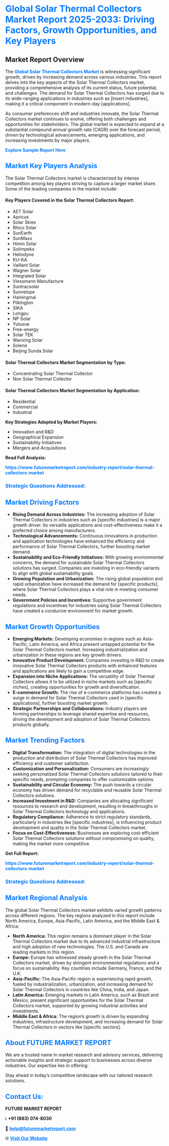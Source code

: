 <h1 style="color: #007BFF;">Global Solar Thermal Collectors Market Report 2025-2033: Driving Factors, Growth Opportunities, and Key Players</h1>

<section id="overview">
<h2>Market Report Overview</h2>
<p>The <a href="https://www.futuremarketreport.com/industry-report/solar-thermal-collectors-market" style="color: #007BFF; text-decoration: none;"><strong>Global Solar Thermal Collectors Market</strong></a> is witnessing significant growth, driven by increasing demand across various industries. This report delves into the key aspects of the Solar Thermal Collectors market, providing a comprehensive analysis of its current status, future potential, and challenges. The demand for Solar Thermal Collectors has surged due to its wide-ranging applications in industries such as [insert industries], making it a critical component in modern-day [applications].</p>
<p>As consumer preferences shift and industries innovate, the Solar Thermal Collectors market continues to evolve, offering both challenges and opportunities for stakeholders. The global market is expected to expand at a substantial compound annual growth rate (CAGR) over the forecast period, driven by technological advancements, emerging applications, and increasing investments by major players.</p>
</section>

<section id="overview">
<p><a href="https://www.futuremarketreport.com/request-sample/reportId=90909" style="color: #007BFF; text-decoration: none;"><strong>Explore Sample Report Here</strong></a></p>
</section>

<section id="key-players">
<h2 style="color: #007BFF;">Market Key Players Analysis</h2>
<p>The Solar Thermal Collectors market is characterized by intense competition among key players striving to capture a larger market share. Some of the leading companies in the market include:</p>
<h4>Key Players Covered in the Solar Thermal Collectors Report:</h4>
<ul><li>AET Solar</li><li>Apricus</li><li>Solar Skies</li><li>Rhico Solar</li><li>SunEarth</li><li>SunMaxx</li><li>Himin Solar</li><li>Solimpeks</li><li>Heliodyne</li><li>KU-KA</li><li>Vaillant Solar</li><li>Wagner Solar</li><li>Integrated Solar</li><li>Viessmann Manufacture</li><li>Suntracsolar</li><li>Sunvelope</li><li>Hainingmai</li><li>Pilkington</li><li>SIKA</li><li>Longpu</li><li>NP Solar</li><li>Yuluxue</li><li>Free-energy</li><li>Solar TEK</li><li>Wanxing Solar</li><li>Solene</li><li>Beijing Sunda Solar</li></ul>
<h4>Solar Thermal Collectors Market Segmentation by Type:</h4>
<ul><li>Concentrating Solar Thermal Collector</li><li>Non Solar Thermal Collector</li></ul>

<h4>Solar Thermal Collectors Market Segmentation by Application:</h4>
<ul><li>Residential</li><li>Commercial</li><li>Industrial</li></ul>
<p><strong>Key Strategies Adopted by Market Players:</strong></p>
<ul>
<li>Innovation and R&D</li>
<li>Geographical Expansion</li>
<li>Sustainability Initiatives</li>
<li>Mergers and Acquisitions</li>
</ul>
</section>

<section>
<p><strong>Read Full Analysis: </strong></p><a href="https://www.futuremarketreport.com/industry-report/solar-thermal-collectors-market" style="color: #007BFF; text-decoration: none;"><strong>https://www.futuremarketreport.com/industry-report/solar-thermal-collectors-market</strong></a>
<h3 style="color: #007BFF;">Strategic Questions Addressed:</h3>
</section>

<section id="driving-factors">
<h2 style="color: #007BFF;">Market Driving Factors</h2>
<ul>
<li><strong>Rising Demand Across Industries:</strong> The increasing adoption of Solar Thermal Collectors in industries such as [specific industries] is a major growth driver. Its versatile applications and cost-effectiveness make it a preferred choice among manufacturers.</li>
<li><strong>Technological Advancements:</strong> Continuous innovations in production and application technologies have enhanced the efficiency and performance of Solar Thermal Collectors, further boosting market demand.</li>
<li><strong>Sustainability and Eco-Friendly Initiatives:</strong> With growing environmental concerns, the demand for sustainable Solar Thermal Collectors solutions has surged. Companies are investing in eco-friendly variants to align with global sustainability goals.</li>
<li><strong>Growing Population and Urbanization:</strong> The rising global population and rapid urbanization have increased the demand for [specific products], where Solar Thermal Collectors plays a vital role in meeting consumer needs.</li>
<li><strong>Government Policies and Incentives:</strong> Supportive government regulations and incentives for industries using Solar Thermal Collectors have created a conducive environment for market growth.</li>
</ul>
</section>

<section id="growth-opportunities">
<h2 style="color: #007BFF;">Market Growth Opportunities</h2>
<ul>
<li><strong>Emerging Markets:</strong> Developing economies in regions such as Asia-Pacific, Latin America, and Africa present untapped potential for the Solar Thermal Collectors market. Increasing industrialization and urbanization in these regions are key growth drivers.</li>
<li><strong>Innovative Product Development:</strong> Companies investing in R&D to create innovative Solar Thermal Collectors products with enhanced features and applications are likely to gain a competitive edge.</li>
<li><strong>Expansion into Niche Applications:</strong> The versatility of Solar Thermal Collectors allows it to be utilized in niche markets such as [specific niches], creating opportunities for growth and diversification.</li>
<li><strong>E-commerce Growth:</strong> The rise of e-commerce platforms has created a surge in demand for Solar Thermal Collectors used in [specific applications], further boosting market growth.</li>
<li><strong>Strategic Partnerships and Collaborations:</strong> Industry players are forming partnerships to leverage shared expertise and resources, driving the development and adoption of Solar Thermal Collectors products globally.</li>
</ul>
</section>

<section id="trending-factors">
<h2 style="color: #007BFF;">Market Trending Factors</h2>
<ul>
<li><strong>Digital Transformation:</strong> The integration of digital technologies in the production and distribution of Solar Thermal Collectors has improved efficiency and customer satisfaction.</li>
<li><strong>Customization and Personalization:</strong> Consumers are increasingly seeking personalized Solar Thermal Collectors solutions tailored to their specific needs, prompting companies to offer customizable options.</li>
<li><strong>Sustainability and Circular Economy:</strong> The push towards a circular economy has driven demand for recyclable and reusable Solar Thermal Collectors solutions.</li>
<li><strong>Increased Investment in R&D:</strong> Companies are allocating significant resources to research and development, resulting in breakthroughs in Solar Thermal Collectors technology and applications.</li>
<li><strong>Regulatory Compliance:</strong> Adherence to strict regulatory standards, particularly in industries like [specific industries], is influencing product development and quality in the Solar Thermal Collectors market.</li>
<li><strong>Focus on Cost-Effectiveness:</strong> Businesses are exploring cost-efficient Solar Thermal Collectors solutions without compromising on quality, making the market more competitive.</li>
</ul>
</section>

<section>
<p><strong>Get Full Report: </strong></p><a href="https://www.futuremarketreport.com/industry-report/solar-thermal-collectors-market" style="color: #007BFF; text-decoration: none;"><strong>https://www.futuremarketreport.com/industry-report/solar-thermal-collectors-market</strong></a>
<h3 style="color: #007BFF;">Strategic Questions Addressed:</h3>
</section>


<section id="regional-analysis">
<h2 style="color: #007BFF;">Market Regional Analysis</h2>
<p>The global Solar Thermal Collectors market exhibits varied growth patterns across different regions. The key regions analyzed in this report include North America, Europe, Asia-Pacific, Latin America, and the Middle East & Africa:</p>
<ul>
<li><strong>North America:</strong> This region remains a dominant player in the Solar Thermal Collectors market due to its advanced industrial infrastructure and high adoption of new technologies. The U.S. and Canada are leading markets in this region.</li>
<li><strong>Europe:</strong> Europe has witnessed steady growth in the Solar Thermal Collectors market, driven by stringent environmental regulations and a focus on sustainability. Key countries include Germany, France, and the U.K.</li>
<li><strong>Asia-Pacific:</strong> The Asia-Pacific region is experiencing rapid growth, fueled by industrialization, urbanization, and increasing demand for Solar Thermal Collectors in countries like China, India, and Japan.</li>
<li><strong>Latin America:</strong> Emerging markets in Latin America, such as Brazil and Mexico, present significant opportunities for the Solar Thermal Collectors market, supported by growing industrial activities and investments.</li>
<li><strong>Middle East & Africa:</strong> The region’s growth is driven by expanding industries, infrastructure development, and increasing demand for Solar Thermal Collectors in sectors like [specific sectors].</li>
</ul>
</section>

<footer>
<h2 style="color: #007BFF;">About FUTURE MARKET REPORT</h2>
<p>We are a trusted name in market research and advisory services, delivering actionable insights and strategic support to businesses across diverse industries. Our expertise lies in offering:</p>

<p>Stay ahead in today’s competitive landscape with our tailored research solutions.</p>

<h2 style="color: #007BFF;">Contact Us:</h2>
<p><strong>FUTURE MARKET REPORT</strong></p>
<p>📞 <strong>+91 (883) 074-8030</strong></p>
<p>📧 <strong><a href="mailto:help@futuremarketreport.com" style="color: #007BFF;">help@futuremarketreport.com</a></strong></p>
<p>🌐 <strong><a href="https://www.futuremarketreport.com/" style="color: #007BFF;">Visit Our Website</a></strong></p>
</footer>